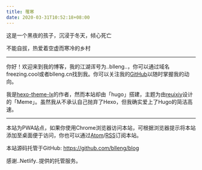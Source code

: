 ```yaml
---
title: 罹寒 
date: 2020-03-31T10:52:18+08:00
---
```


这是一个黑夜的孩子，沉浸于冬天，倾心死亡<br>

不能自拔，热爱着空虚而寒冷的乡村

---

你好！欢迎来到我的博客，我的江湖诨号为..blleng..，你可以通过域名freezing.cool或者blleng.cn找到我。你可以关注我的[GitHub](https://github.com/blleng)以随时掌握我的动向。

我是[hexo-theme-lx](https://lx.js.org)的作者，然而本站却由「hugo」搭建，主题为由[reuixiy](https://github.com/reuixix)设计的「Meme」。虽然我从不承认自己抛弃了Hexo，但我确实爱上了Hugo的简洁高速。

---

本站为PWA站点，如果你使用Chrome浏览器访问本站，可根据浏览器提示将本站添加至桌面便于访问，你也可以通过[Atom](https://freezing.cool/atom.xml)/[RSS](https://freezing.cool/rss.xml)订阅本站。

本站源码托管于GitHub: https://github.com/blleng/blog

感谢..Netlify..提供的托管服务。

